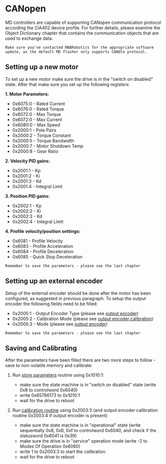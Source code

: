 # CANopen
MD controllers are capable of supporting CANopen communication protocol according the CiA402 device profile. For further details, please examine the Object Dictionary chapter that contains the communication objects that are used to exchange data. 

```{note}
Make sure you've contacted MABRobotics for the appropriate software update, as the default MD flasher only supports CANdle protocol. 
```

## Setting up a new motor

To set up a new motor make sure the drive is in the "switch on disabled" state. After that make sure you set up the following registers: 

**1. Motor Parameters:**
- 0x6075:0 - Rated Current 
- 0x6076:0 - Rated Torque
- 0x6072:0 - Max Torque
- 0x6072:0 - Max Current
- 0x6080:0 - Max Speed
- 0x2000:1 - Pole Pairs
- 0x2000:2 - Torque Constant
- 0x2000:5 - Torque Bandwidth
- 0x2000:7 - Motor Shutdown Temp
- 0x2000:8 - Gear Ratio

**2. Velocity PID gains:**
- 0x2001:1 - Kp
- 0x2001:2 - Ki
- 0x2001:3 - Kd
- 0x2001:4 - Integral Limit

**3. Position PID gains:**
- 0x2002:1 - Kp
- 0x2002:2 - Ki
- 0x2002:3 - Kd
- 0x2002:4 - Integral Limit

**4. Profile velocity/position settings:**
- 0x6081 - Profile Velocity
- 0x6083 - Profile Acceleration
- 0x6084 - Profile Deceleration
- 0x6085 - Quick Stop Deceleration 

```{note}
Remember to save the parameters - please see the last chapter 
```

## Setting up an external encoder

Setup of the external encoder should be done after the motor has been configured, as suggested in previous paragraph. To setup the output encoder the following fields need to be filled: 

- 0x2005:1 - Output Encoder Type (please see [output encoder](output_encoder_legacy))
- 0x2005:2 - Calibration Mode (please see [output encoder calibration](output_encoder_calibration_legacy))
- 0x2005:3 - Mode (please see [output encoder](output_encoder_legacy))

```{note}
Remember to save the parameters - please see the last chapter 
```

## Saving and Calibrating 

After the parameters have been filled there are two more steps to follow - save to non-volatile memory and calibrate:

1. Run [store parameters](store_parameters_legacy) routine using 0x1010:1:
    - make sure the state machine is in "switch on disabled" state (write 0x8 to controlword 0x6040)
    - write 0x65766173 to 0x1010:1 
    - wait for the drive to reboot

2. Run [calibration routine](system_command_legacy) using 0x2003:3 (and output encoder calibration routine 0x2003:4 if output encoder is present)
    - make sure the state machine is in "operational" state (write sequentially 0x8, 0x6, 0xf to controlword 0x6040, and check if the statusword 0x6041 is 0x39)
    - make sure the drive is in "service" operation mode (write -2 to Modes Of Operation 0x6060)
    - write 1 to 0x2003:3 to start the calibration
    - wait for the drive to reboot



